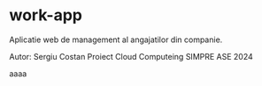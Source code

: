 # work-app
Aplicatie web de management al angajatilor din companie.

Autor: Sergiu Costan
Proiect Cloud Computeing SIMPRE ASE 2024

aaaa